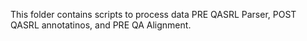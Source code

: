 This folder contains scripts to process data PRE QASRL Parser, POST QASRL annotatinos, and PRE QA Alignment.
